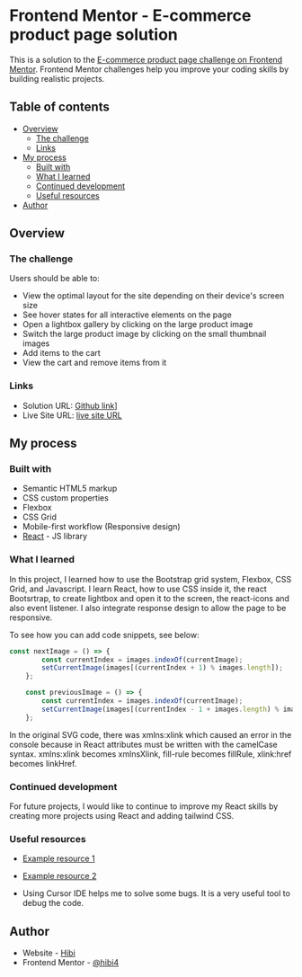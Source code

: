 # Frontend Mentor - E-commerce product page solution

This is a solution to the [E-commerce product page challenge on Frontend Mentor](https://www.frontendmentor.io/challenges/ecommerce-product-page-UPsZ9MJp6). Frontend Mentor challenges help you improve your coding skills by building realistic projects.

## Table of contents

- [Overview](#overview)
  - [The challenge](#the-challenge)
  - [Links](#links)
- [My process](#my-process)
  - [Built with](#built-with)
  - [What I learned](#what-i-learned)
  - [Continued development](#continued-development)
  - [Useful resources](#useful-resources)
- [Author](#author)

## Overview

### The challenge

Users should be able to:

- View the optimal layout for the site depending on their device's screen size
- See hover states for all interactive elements on the page
- Open a lightbox gallery by clicking on the large product image
- Switch the large product image by clicking on the small thumbnail images
- Add items to the cart
- View the cart and remove items from it

### Links

- Solution URL: [Github link](https://github.com/Hibi4/FrontentMentor_project.git)]
- Live Site URL: [live site URL](https://ecommerce-product-app-pearl.vercel.app/)

## My process

### Built with

- Semantic HTML5 markup
- CSS custom properties
- Flexbox
- CSS Grid
- Mobile-first workflow (Responsive design)
- [React](https://reactjs.org/) - JS library

### What I learned

In this project, I learned how to use the Bootstrap grid system, Flexbox, CSS Grid, and Javascript. I learn React, how to use CSS inside it, the react Bootsrtrap, to create lightbox and open it to the screen, the react-icons and also event listener. I also integrate response design to allow the page to be responsive.

To see how you can add code snippets, see below:

```js
const nextImage = () => {
        const currentIndex = images.indexOf(currentImage);
        setCurrentImage(images[(currentIndex + 1) % images.length]);
    };

    const previousImage = () => {
        const currentIndex = images.indexOf(currentImage);
        setCurrentImage(images[(currentIndex - 1 + images.length) % images.length]);
    };

```

In the original SVG code, there was xmlns:xlink which caused an error in the console because in React attributes must be written with the camelCase syntax. xmlns:xlink becomes xmlnsXlink, fill-rule becomes fillRule, xlink:href becomes linkHref.

### Continued development

For future projects, I would like to continue to improve my React skills by creating more projects using React and adding
tailwind CSS.

### Useful resources

- [Example resource 1](https://react-bootstrap.netlify.app/docs/getting-started/introduction) 

- [Example resource 2](https://react.dev/learn/start-a-new-react-project) 

- Using Cursor IDE helps me to solve some bugs. It is a very useful tool to debug the code.

## Author

- Website - [Hibi](https://portfolio-ousmane.vercel.app/en/)
- Frontend Mentor - [@hibi4](https://www.frontendmentor.io/profile/Hibi4)
